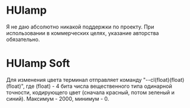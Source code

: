 # HUlamp

Я не даю абсолютно никакой поддержки по проекту. При использовании в коммерческих целях, указание авторства обязательно.

# HUlamp Soft

Для изменения цвета терминал отправляет команду "--cl(float)(float)(float)", где (float) - 4 бита числа вещественного типа одинарной точности, кодирующего цвет (сначала красный, потом зеленый и синий). Максимум - 2000, минимум - 0.
